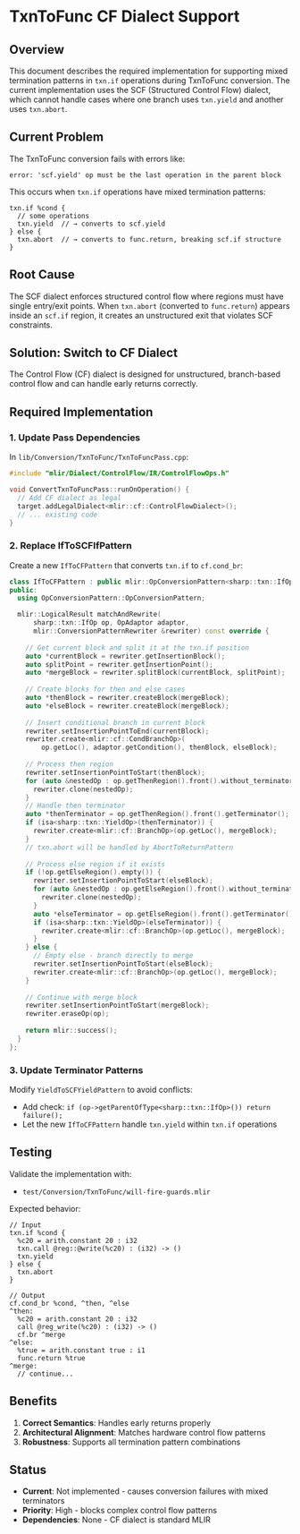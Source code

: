 # TxnToFunc CF Dialect Support

## Overview

This document describes the required implementation for supporting mixed termination patterns in `txn.if` operations during TxnToFunc conversion. The current implementation uses the SCF (Structured Control Flow) dialect, which cannot handle cases where one branch uses `txn.yield` and another uses `txn.abort`.

## Current Problem

The TxnToFunc conversion fails with errors like:

```
error: 'scf.yield' op must be the last operation in the parent block
```

This occurs when `txn.if` operations have mixed termination patterns:
```mlir
txn.if %cond {
  // some operations
  txn.yield  // → converts to scf.yield
} else {
  txn.abort  // → converts to func.return, breaking scf.if structure
}
```

## Root Cause

The SCF dialect enforces structured control flow where regions must have single entry/exit points. When `txn.abort` (converted to `func.return`) appears inside an `scf.if` region, it creates an unstructured exit that violates SCF constraints.

## Solution: Switch to CF Dialect

The Control Flow (CF) dialect is designed for unstructured, branch-based control flow and can handle early returns correctly.

## Required Implementation

### 1. Update Pass Dependencies

In `lib/Conversion/TxnToFunc/TxnToFuncPass.cpp`:

```cpp
#include "mlir/Dialect/ControlFlow/IR/ControlFlowOps.h"

void ConvertTxnToFuncPass::runOnOperation() {
  // Add CF dialect as legal
  target.addLegalDialect<mlir::cf::ControlFlowDialect>();
  // ... existing code
}
```

### 2. Replace IfToSCFIfPattern

Create a new `IfToCFPattern` that converts `txn.if` to `cf.cond_br`:

```cpp
class IfToCFPattern : public mlir::OpConversionPattern<sharp::txn::IfOp> {
public:
  using OpConversionPattern::OpConversionPattern;

  mlir::LogicalResult matchAndRewrite(
      sharp::txn::IfOp op, OpAdaptor adaptor,
      mlir::ConversionPatternRewriter &rewriter) const override {
    
    // Get current block and split it at the txn.if position
    auto *currentBlock = rewriter.getInsertionBlock();
    auto splitPoint = rewriter.getInsertionPoint();
    auto *mergeBlock = rewriter.splitBlock(currentBlock, splitPoint);
    
    // Create blocks for then and else cases
    auto *thenBlock = rewriter.createBlock(mergeBlock);
    auto *elseBlock = rewriter.createBlock(mergeBlock);
    
    // Insert conditional branch in current block
    rewriter.setInsertionPointToEnd(currentBlock);
    rewriter.create<mlir::cf::CondBranchOp>(
        op.getLoc(), adaptor.getCondition(), thenBlock, elseBlock);
    
    // Process then region
    rewriter.setInsertionPointToStart(thenBlock);
    for (auto &nestedOp : op.getThenRegion().front().without_terminator()) {
      rewriter.clone(nestedOp);
    }
    // Handle then terminator
    auto *thenTerminator = op.getThenRegion().front().getTerminator();
    if (isa<sharp::txn::YieldOp>(thenTerminator)) {
      rewriter.create<mlir::cf::BranchOp>(op.getLoc(), mergeBlock);
    }
    // txn.abort will be handled by AbortToReturnPattern
    
    // Process else region if it exists
    if (!op.getElseRegion().empty()) {
      rewriter.setInsertionPointToStart(elseBlock);
      for (auto &nestedOp : op.getElseRegion().front().without_terminator()) {
        rewriter.clone(nestedOp);
      }
      auto *elseTerminator = op.getElseRegion().front().getTerminator();
      if (isa<sharp::txn::YieldOp>(elseTerminator)) {
        rewriter.create<mlir::cf::BranchOp>(op.getLoc(), mergeBlock);
      }
    } else {
      // Empty else - branch directly to merge
      rewriter.setInsertionPointToStart(elseBlock);
      rewriter.create<mlir::cf::BranchOp>(op.getLoc(), mergeBlock);
    }
    
    // Continue with merge block
    rewriter.setInsertionPointToStart(mergeBlock);
    rewriter.eraseOp(op);
    
    return mlir::success();
  }
};
```

### 3. Update Terminator Patterns

Modify `YieldToSCFYieldPattern` to avoid conflicts:
- Add check: `if (op->getParentOfType<sharp::txn::IfOp>()) return failure();`
- Let the new `IfToCFPattern` handle `txn.yield` within `txn.if` operations

## Testing

Validate the implementation with:
- `test/Conversion/TxnToFunc/will-fire-guards.mlir`

Expected behavior:
```mlir
// Input
txn.if %cond {
  %c20 = arith.constant 20 : i32
  txn.call @reg::@write(%c20) : (i32) -> ()
  txn.yield
} else {
  txn.abort
}

// Output
cf.cond_br %cond, ^then, ^else
^then:
  %c20 = arith.constant 20 : i32
  call @reg_write(%c20) : (i32) -> ()
  cf.br ^merge
^else:
  %true = arith.constant true : i1
  func.return %true
^merge:
  // continue...
```

## Benefits

1. **Correct Semantics**: Handles early returns properly
2. **Architectural Alignment**: Matches hardware control flow patterns
3. **Robustness**: Supports all termination pattern combinations

## Status

- **Current**: Not implemented - causes conversion failures with mixed terminators
- **Priority**: High - blocks complex control flow patterns
- **Dependencies**: None - CF dialect is standard MLIR